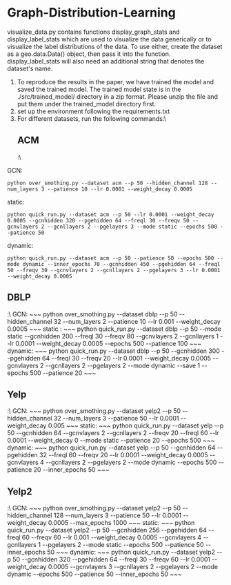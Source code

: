 # Graph-Distribution-Learning

visualize_data.py contains functions display_graph_stats and display_label_stats which are used to visualize the data generically or to visualize the label distributions of the data. To use either, create the dataset as a geo.data.Data() object, then pass it into the function. display_label_stats will also need an additional string that denotes the dataset's name.

1. To reproduce the results in the paper, we have trained the model and saved the trained model. The trained model state is in the ./src/trained_model/ directory in a zip format. Please unzip the file and put them under the trained_model directory first.
2. set up the environment following the requirements.txt
3. For different datasets, run the following commands:\
	<h2>ACM	</h2>:\
GCN:
~~~
python over_smothing.py --dataset acm --p 50 --hidden_channel 128 --num_layers 3 --patience 10 --lr 0.0001 --weight_decay 0.0005
~~~
static:
~~~
python quick_run.py --dataset acm --p 50 --lr 0.0001 --weight_decay 0.0005 --gcnhidden 320 --pgehidden 64 --freql 30 --freqv 50 --gcnvlayers 2 --gcnllayers 2 --pgelayers 3 --mode static --epochs 500 --patience 50
~~~
dynamic:
~~~
python quick_run.py --dataset acm --p 50 --patience 50 --epochs 500 --mode dynamic --inner_epochs 70 --gcnhidden 450 --pgehidden 64 --freql 50 --freqv 30 --gcnvlayers 2 --gcnllayers 2 --pgelayers 3 --lr 0.0001 --weight_decay 0.0005
~~~
<h2>DBLP</h2>:\
GCN:
~~~
python over_smothing.py --dataset dblp --p 50 --hidden_channel 32 --num_layers 2 --patience 10 --lr 0.001 --weight_decay 0.0005
~~~
static : 
~~~
python quick_run.py --dataset dblp --p 50 --mode static --gcnhidden 200 --freql 30 --freqv 80 --gcnvlayers 2 --gcnllayers 1 --lr 0.0001 --weight_decay 0.0005 --epochs 500 --patience 100
~~~
dynamic:
~~~
python quick_run.py --dataset dblp --p 50 --gcnhidden 300 --pgehidden 64 --freql 30 --freqv 20 --lr 0.0001 --weight_decay 0.0005 --gcnvlayers 2 --gcnllayers 2 --pgelayers 2 --mode dynamic --save 1 --epochs 500 --patience 20
~~~
<h2>Yelp</h2>:\
GCN:
~~~
python over_smothing.py --dataset yelp2 --p 50 --hidden_channel 32 --num_layers 3 --patience 50 --lr 0.0001 --weight_decay 0.005
~~~
static: 
~~~
python quick_run.py --dataset yelp --p 50 --gcnhidden 64 --gcnvlayers 2 --gcnllayers 2 --freqv 20 --freql 60 --lr 0.0001 --weight_decay 0 --mode static --patience 20 --epochs 500
~~~
dynamic: 
~~~
python quick_run.py --dataset yelp --p 50 --gcnhidden 64 --pgehidden 32 --freql 60 --freqv 20 --lr 0.0001 --weight_decay 0.0005 --gcnvlayers 4 --gcnllayers 2 --pgelayers 2 --mode dynamic --epochs 500 --patience 20 --inner_epochs 50
~~~
<h2>Yelp2</h2>:\
GCN: 
~~~
python over_smothing.py --dataset yelp2 --p 50 --hidden_channel 128 --num_layers 3 --patience 50 --lr 0.0001 --weight_decay 0.0005 --max_epochs 1000
~~~
static:
~~~
python quick_run.py --dataset yelp2 --p 50 --gcnhidden 256 --pgehidden 64 --freql 60 --freqv 60 --lr 0.001 --weight_decay 0.0005 --gcnvlayers 4 --gcnllayers 1 --pgelayers 2 --mode static --epochs 500 --patience 50 --inner_epochs 50
~~~
dynamic: 
~~~
python quick_run.py --dataset yelp2 --p 50 --gcnhidden 320 --pgehidden 64 --freql 30 --freqv 60 --lr 0.0001 --weight_decay 0.0005 --gcnvlayers 3 --gcnllayers 2 --pgelayers 2 --mode dynamic --epochs 500 --patience 50 --inner_epochs 50
~~~


